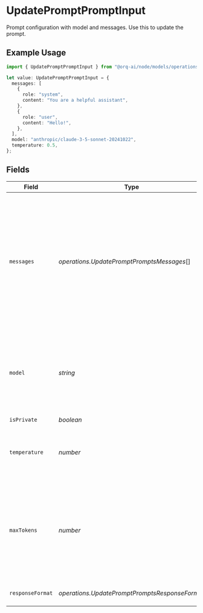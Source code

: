 # UpdatePromptPromptInput

Prompt configuration with model and messages. Use this to update the prompt.

## Example Usage

```typescript
import { UpdatePromptPromptInput } from "@orq-ai/node/models/operations";

let value: UpdatePromptPromptInput = {
  messages: [
    {
      role: "system",
      content: "You are a helpful assistant",
    },
    {
      role: "user",
      content: "Hello!",
    },
  ],
  model: "anthropic/claude-3-5-sonnet-20241022",
  temperature: 0.5,
};
```

## Fields

| Field                                                                                                                                                                                                                                                                              | Type                                                                                                                                                                                                                                                                               | Required                                                                                                                                                                                                                                                                           | Description                                                                                                                                                                                                                                                                        | Example                                                                                                                                                                                                                                                                            |
| ---------------------------------------------------------------------------------------------------------------------------------------------------------------------------------------------------------------------------------------------------------------------------------- | ---------------------------------------------------------------------------------------------------------------------------------------------------------------------------------------------------------------------------------------------------------------------------------- | ---------------------------------------------------------------------------------------------------------------------------------------------------------------------------------------------------------------------------------------------------------------------------------- | ---------------------------------------------------------------------------------------------------------------------------------------------------------------------------------------------------------------------------------------------------------------------------------- | ---------------------------------------------------------------------------------------------------------------------------------------------------------------------------------------------------------------------------------------------------------------------------------- |
| `messages`                                                                                                                                                                                                                                                                         | *operations.UpdatePromptPromptsMessages*[]                                                                                                                                                                                                                                         | :heavy_minus_sign:                                                                                                                                                                                                                                                                 | Array of messages that make up the conversation. Each message has a role (system, user, assistant, or tool) and content.                                                                                                                                                           | [<br/>{<br/>"role": "system",<br/>"content": "You are a helpful assistant"<br/>},<br/>{<br/>"role": "user",<br/>"content": "What is the weather today?"<br/>}<br/>]                                                                                                                |
| `model`                                                                                                                                                                                                                                                                            | *string*                                                                                                                                                                                                                                                                           | :heavy_minus_sign:                                                                                                                                                                                                                                                                 | Model ID used to generate the response, like `openai/gpt-4o` or `anthropic/claude-3-5-sonnet-20241022`. The full list of models can be found at https://docs.orq.ai/docs/ai-gateway-supported-models. Only chat models are supported.                                              | openai/gpt-4o                                                                                                                                                                                                                                                                      |
| `isPrivate`                                                                                                                                                                                                                                                                        | *boolean*                                                                                                                                                                                                                                                                          | :heavy_minus_sign:                                                                                                                                                                                                                                                                 | N/A                                                                                                                                                                                                                                                                                |                                                                                                                                                                                                                                                                                    |
| `temperature`                                                                                                                                                                                                                                                                      | *number*                                                                                                                                                                                                                                                                           | :heavy_minus_sign:                                                                                                                                                                                                                                                                 | What sampling temperature to use, between 0 and 2. Higher values like 0.8 will make the output more random, while lower values like 0.2 will make it more focused and deterministic.                                                                                               |                                                                                                                                                                                                                                                                                    |
| `maxTokens`                                                                                                                                                                                                                                                                        | *number*                                                                                                                                                                                                                                                                           | :heavy_minus_sign:                                                                                                                                                                                                                                                                 | `[Deprecated]`. The maximum number of tokens that can be generated in the chat completion. This value can be used to control costs for text generated via API. <br/><br/> This value is now `deprecated` in favor of `max_completion_tokens`, and is not compatible with o1 series models. |                                                                                                                                                                                                                                                                                    |
| `responseFormat`                                                                                                                                                                                                                                                                   | *operations.UpdatePromptPromptsResponseFormat*                                                                                                                                                                                                                                     | :heavy_minus_sign:                                                                                                                                                                                                                                                                 | An object specifying the format that the model must output                                                                                                                                                                                                                         |                                                                                                                                                                                                                                                                                    |